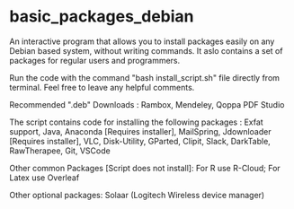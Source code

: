 # basic_packages_debian

An interactive program that allows you to install packages easily on any Debian based system, without writing commands.
It aslo contains a set of packages for regular users and programmers.

Run the code with the command "bash install_script.sh" file directly from terminal.
Feel free to leave any helpful comments.

Recommended ".deb" Downloads : Rambox, Mendeley, Qoppa PDF Studio

The script contains code for installing the following packages :
Exfat support, Java, Anaconda [Requires installer], MailSpring, Jdownloader [Requires installer], VLC, Disk-Utility, GParted, Clipit, Slack, DarkTable, RawTherapee, Git, VSCode

Other common Packages [Script does not install]:
For R use R-Cloud; For Latex use Overleaf


Other optional packages: Solaar (Logitech Wireless device manager)
